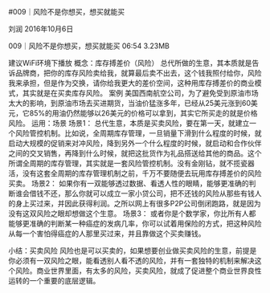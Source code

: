 #009｜风险不是你想买，想买就能买


刘润
2016年10月6日

009｜风险不是你想买，想买就能买
06:54 3.23MB

建议WiFi环境下播放
概念：库存搏差价（风险）
总代所做的生意，其本质就是告诉品牌商，把你的库存风险卖给我，就算最后卖不出去，这个钱我照付给你，风险我来承担，但是作为交换，请你给我更大的差价空间，这种用库存搏差价的商业模式，其实就是在买卖库存风险。
案例
美国西南航空公司，为了避免受到原油市场太大的影响，到原油市场去买进期货，当油价猛涨多年，已经从25美元涨到60美元，它85%的用油仍然能够以26美元的价格可以拿到，其实它所买走的就是价格风险。
运用：场景
场景1：
总代生意，本质是买卖风险，要在第一天，就建立一个风险管控机制。比如说，全周期库存管理，一旦销量下滑到什么程度的时候，就启动大规模的促销来对冲风险，降到另外一个什么程度的时候，就启动和合作伙伴之间的交叉销售，再降到什么时候，就把这批货作为礼品搭送给其他的商品。这个所谓全周期的库存管理，其实就是一套风险管控机制。没有金刚钻，就不揽瓷器活，没有这套全周期的库存管理机制之前，千万不要随便去玩用库存搏差价的风险买卖。
场景2：
如果你有一双能够透过数据、看透人性的眼睛，能够更准确的判断谁会借钱不还，那么你就可以成立一家小贷公司，把不还钱的风险从那些有钱人的身上买过来，并因此获得利润。之所以网上有很多P2P公司倒闭跑路，就是因为没有这双风险之眼却想做这个生意。
场景3：
或者你是个数学家，你比所有人都能够更准确的判断某一种癌症的发病几率，你可以试着用保险的方式，把这种风险从每一个害怕得癌症的人那里买过来，并且靠做这个买卖赚钱。

小结：买卖风险
风险也是可以买卖的，如果想要创业做买卖风险的生意，前提是你必须有一双风险之眼，能看透别人看不透的风险，并有一套独特的机制来解决这个风险。商业世界里面，有太多的风险，买卖风险，就成了促进整个商业世界良性运转的一个重要的底层逻辑。
